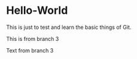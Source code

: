 # Hello-World

This is just to test and learn the basic things of Git.









This is from branch 3



















Text from branch 3